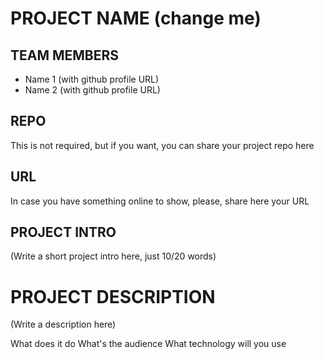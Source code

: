 # PROJECT NAME (change me) 

## TEAM MEMBERS 

 * Name 1 (with github profile URL) 
 * Name 2 (with github profile URL)

## REPO 

This is not required, but if you want, you can share your project repo here 

## URL 

In case you have something online to show, please, share here your URL 

## PROJECT INTRO 

(Write a short project intro here, just 10/20 words)

# PROJECT DESCRIPTION 

(Write a description here) 

What does it do
What's the audience 
What technology will you use 

